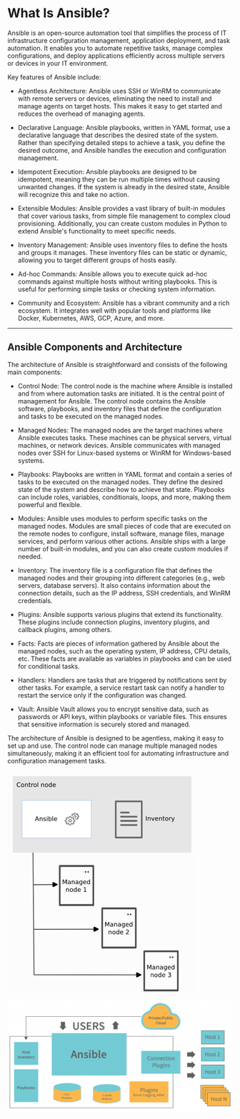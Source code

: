 # What Is Ansible?
Ansible is an open-source automation tool that simplifies the process of IT infrastructure configuration management, application deployment, and task automation. It enables you to automate repetitive tasks, manage complex configurations, and deploy applications efficiently across multiple servers or devices in your IT environment.

Key features of Ansible include:

- Agentless Architecture: Ansible uses SSH or WinRM to communicate with remote servers or devices, eliminating the need to install and manage agents on target hosts. This makes it easy to get started and reduces the overhead of managing agents.

- Declarative Language: Ansible playbooks, written in YAML format, use a declarative language that describes the desired state of the system. Rather than specifying detailed steps to achieve a task, you define the desired outcome, and Ansible handles the execution and configuration management.

- Idempotent Execution: Ansible playbooks are designed to be idempotent, meaning they can be run multiple times without causing unwanted changes. If the system is already in the desired state, Ansible will recognize this and take no action.

- Extensible Modules: Ansible provides a vast library of built-in modules that cover various tasks, from simple file management to complex cloud provisioning. Additionally, you can create custom modules in Python to extend Ansible's functionality to meet specific needs.

- Inventory Management: Ansible uses inventory files to define the hosts and groups it manages. These inventory files can be static or dynamic, allowing you to target different groups of hosts easily.

- Ad-hoc Commands: Ansible allows you to execute quick ad-hoc commands against multiple hosts without writing playbooks. This is useful for performing simple tasks or checking system information.

-    Community and Ecosystem: Ansible has a vibrant community and a rich ecosystem. It integrates well with popular tools and platforms like Docker, Kubernetes, AWS, GCP, Azure, and more.

---

## Ansible Components and Architecture
The architecture of Ansible is straightforward and consists of the following main components:

- Control Node: The control node is the machine where Ansible is installed and from where automation tasks are initiated. It is the central point of management for Ansible. The control node contains the Ansible software, playbooks, and inventory files that define the configuration and tasks to be executed on the managed nodes.

- Managed Nodes: The managed nodes are the target machines where Ansible executes tasks. These machines can be physical servers, virtual machines, or network devices. Ansible communicates with managed nodes over SSH for Linux-based systems or WinRM for Windows-based systems.

- Playbooks: Playbooks are written in YAML format and contain a series of tasks to be executed on the managed nodes. They define the desired state of the system and describe how to achieve that state. Playbooks can include roles, variables, conditionals, loops, and more, making them powerful and flexible.

- Modules: Ansible uses modules to perform specific tasks on the managed nodes. Modules are small pieces of code that are executed on the remote nodes to configure, install software, manage files, manage services, and perform various other actions. Ansible ships with a large number of built-in modules, and you can also create custom modules if needed.

- Inventory: The inventory file is a configuration file that defines the managed nodes and their grouping into different categories (e.g., web servers, database servers). It also contains information about the connection details, such as the IP address, SSH credentials, and WinRM credentials.

- Plugins: Ansible supports various plugins that extend its functionality. These plugins include connection plugins, inventory plugins, and callback plugins, among others.

- Facts: Facts are pieces of information gathered by Ansible about the managed nodes, such as the operating system, IP address, CPU details, etc. These facts are available as variables in playbooks and can be used for conditional tasks.

- Handlers: Handlers are tasks that are triggered by notifications sent by other tasks. For example, a service restart task can notify a handler to restart the service only if the configuration was changed.

- Vault: Ansible Vault allows you to encrypt sensitive data, such as passwords or API keys, within playbooks or variable files. This ensures that sensitive information is securely stored and managed.

The architecture of Ansible is designed to be agentless, making it easy to set up and use. The control node can manage multiple managed nodes simultaneously, making it an efficient tool for automating infrastructure and configuration management tasks.

![main_components](./imgs/compo.png)

![architecture](./imgs/arch.png)

